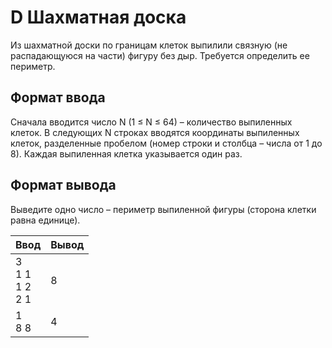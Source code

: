 # D Шахматная доска
Из шахматной доски по границам клеток выпилили связную (не распадающуюся на части) фигуру без дыр. Требуется определить ее периметр.

## Формат ввода

Сначала вводится число N (1 ≤ N ≤ 64) – количество выпиленных клеток. В следующих N строках вводятся координаты выпиленных клеток, разделенные пробелом (номер строки и столбца – числа от 1 до 8). Каждая выпиленная клетка указывается один раз.

## Формат вывода

Выведите одно число – периметр выпиленной фигуры (сторона клетки равна единице).

|Ввод|Вывод|
|----|----|
|3 <br> 1 1 <br> 1 2 <br> 2 1 |8|
|1<br>8 8|4|